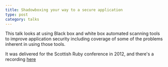 ```yaml
---
title: Shadowboxing your way to a secure application
type: post
category: talks
---
```


This talk looks at using Black box and white box automated scanning tools to improve application security including coverage of some of the problems inherent in using those tools.

It was delivered for the Scottish Ruby conference in 2012, and there's a recording [here](https://youtu.be/j3Kb8cCaczg)